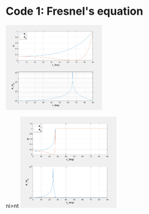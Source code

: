 # Code 1: Fresnel's equation

<img src="https://github.com/xiangyu066/Optical-Computation/blob/master/Docs/Code1_FresnelEqn_para1.png" width="50%" height="50%">

ni>nt
<img src="https://github.com/xiangyu066/Optical-Computation/blob/master/Docs/Code1_FresnelEqn_para2.png" width="50%" height="50%">

